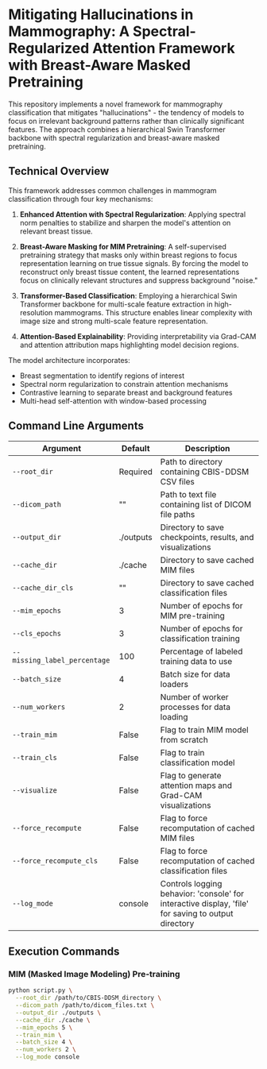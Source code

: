 # Mitigating Hallucinations in Mammography: A Spectral-Regularized Attention Framework with Breast-Aware Masked Pretraining

This repository implements a novel framework for mammography classification that mitigates "hallucinations" - the tendency of models to focus on irrelevant background patterns rather than clinically significant features. The approach combines a hierarchical Swin Transformer backbone with spectral regularization and breast-aware masked pretraining.

## Technical Overview

This framework addresses common challenges in mammogram classification through four key mechanisms:

1. **Enhanced Attention with Spectral Regularization**: Applying spectral norm penalties to stabilize and sharpen the model's attention on relevant breast tissue.

2. **Breast-Aware Masking for MIM Pretraining**: A self-supervised pretraining strategy that masks only within breast regions to focus representation learning on true tissue signals. By forcing the model to reconstruct only breast tissue content, the learned representations focus on clinically relevant structures and suppress background "noise."

3. **Transformer-Based Classification**: Employing a hierarchical Swin Transformer backbone for multi-scale feature extraction in high-resolution mammograms. This structure enables linear complexity with image size and strong multi-scale feature representation.

4. **Attention-Based Explainability**: Providing interpretability via Grad-CAM and attention attribution maps highlighting model decision regions.

The model architecture incorporates:
- Breast segmentation to identify regions of interest
- Spectral norm regularization to constrain attention mechanisms
- Contrastive learning to separate breast and background features
- Multi-head self-attention with window-based processing

## Command Line Arguments

| Argument | Default | Description |
|----------|---------|-------------|
| `--root_dir` | Required | Path to directory containing CBIS-DDSM CSV files |
| `--dicom_path` | "" | Path to text file containing list of DICOM file paths |
| `--output_dir` | ./outputs | Directory to save checkpoints, results, and visualizations |
| `--cache_dir` | ./cache | Directory to save cached MIM files |
| `--cache_dir_cls` | "" | Directory to save cached classification files |
| `--mim_epochs` | 3 | Number of epochs for MIM pre-training |
| `--cls_epochs` | 3 | Number of epochs for classification training |
| `--missing_label_percentage` | 100 | Percentage of labeled training data to use |
| `--batch_size` | 4 | Batch size for data loaders |
| `--num_workers` | 2 | Number of worker processes for data loading |
| `--train_mim` | False | Flag to train MIM model from scratch |
| `--train_cls` | False | Flag to train classification model |
| `--visualize` | False | Flag to generate attention maps and Grad-CAM visualizations |
| `--force_recompute` | False | Flag to force recomputation of cached MIM files |
| `--force_recompute_cls` | False | Flag to force recomputation of cached classification files |
| `--log_mode` | console | Controls logging behavior: 'console' for interactive display, 'file' for saving to output directory |

## Execution Commands

### MIM (Masked Image Modeling) Pre-training

```bash
python script.py \
  --root_dir /path/to/CBIS-DDSM_directory \
  --dicom_path /path/to/dicom_files.txt \
  --output_dir ./outputs \
  --cache_dir ./cache \
  --mim_epochs 5 \
  --train_mim \
  --batch_size 4 \
  --num_workers 2 \
  --log_mode console
